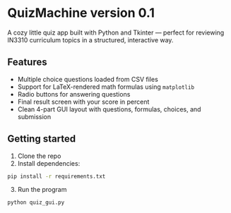 # QuizMachine version 0.1

A cozy little quiz app built with Python and Tkinter — perfect for reviewing IN3310 curriculum topics in a structured, interactive way.

## Features

- Multiple choice questions loaded from CSV files
- Support for LaTeX-rendered math formulas using `matplotlib`
- Radio buttons for answering questions
- Final result screen with your score in percent
- Clean 4-part GUI layout with questions, formulas, choices, and submission

## Getting started

1. Clone the repo
2. Install dependencies:

```bash
pip install -r requirements.txt
```

3. Run the program

```bash
python quiz_gui.py
```